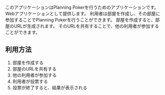 このアプリケーションはPlanning Pokerを行うためのアプリケーションです。
Webアプリケーションとして提供します。
利用者は部屋を作成し、その部屋に参加することでPlanning Pokerを行うことができます。
部屋を作成すると、部屋のURLが生成されます。
そのURLを共有することで、他の利用者が参加することができます。

## 利用方法

1. 部屋を作成する
2. 部屋のURLを共有する
3. 他の利用者が参加する
4. 利用者が投票する
5. 投票が終了すると、結果が表示される
